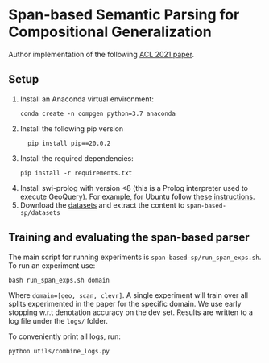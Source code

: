 # Span-based Semantic Parsing for Compositional Generalization

Author implementation of the following [ACL 2021 paper](https://aclanthology.org/2021.acl-long.74.pdf).

## Setup

1. Install an Anaconda virtual environment:
	```
	conda create -n compgen python=3.7 anaconda
    ```
2. Install the following pip version
    ```
	  pip install pip==20.0.2
    ``` 
3. Install the required dependencies:
    ```
    pip install -r requirements.txt
    ```
4. Install swi-prolog with version <8 (this is a Prolog interpreter used to execute GeoQuery). For example, for Ubuntu follow [these instructions]([https://www.howtoinstall.me/ubuntu/18-04/swi-prolog/](https://www.howtoinstall.me/ubuntu/18-04/swi-prolog/)).
5. Download the [datasets](https://drive.google.com/file/d/1Srs_7hKtKhTunNWg1ThOlVo-rFFwFEq6/view?usp=sharing) and extract the content to `span-based-sp/datasets` 

## Training and evaluating the span-based parser
The main script for running experiments is `span-based-sp/run_span_exps.sh`. To run an experiment use:
```
bash run_span_exps.sh domain
```
Where `domain=[geo, scan, clevr]`. A single experiment will train over all splits experimented in the paper for the specific domain. 
We use early stopping w.r.t denotation accuracy on the dev set. Results are written to a log file under the `logs/` folder.

To conveniently print all logs, run:
```
python utils/combine_logs.py
```
